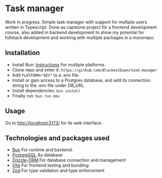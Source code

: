 # Task manager

Work in progress.
Simple task manager with support for multiple users written in Typescript. Done as capstone project för a frontend development course, also added in backend development to show my potential for fullstack development and working with multiple packages in a monorepo.

## Installation

* Install Bun: [Instructions](https://bun.sh/install) For multiple platforms.
* Clone repo and enter it: `https://github.com/BlackestDawn/task-manager`
* Add `PLATFORM="DEV"` to a .env file.
* Install or gain access to a Postgres database, and add its connection string to the .env file under DB_URL.
* Install dependencies. `bun install`
* Finally run: `bun run dev`

## Usage

Go to <http://localhost:5173/> for its web interface.

## Technologies and packages used

* [Bun](https://bun.sh/) For runtime and backend.
* [PostgreSQL](https://www.postgresql.org) As database
* [Drizzle-ORM](https://orm.drizzle.team/) For database connection and management
* [Vite](https://vite.dev/) For frontend testing and bundling
* [Zod](https://zod.dev) For type validation and type enforcement
